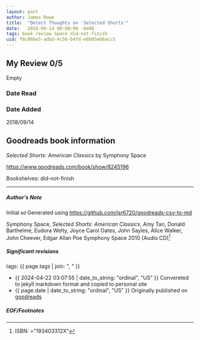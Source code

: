 ```yaml
---
layout: post
author: James Rowe
title:  "Detect Thoughts on 'Selected Shorts'"
date:   2018-09-14 00:00:00 -0400
tags: book review Space did-not-finish
uid: f8c06be5-adbd-4c56-b4fd-e0b05eb6acc5
---
```


<!-- highly dependent on how you personally use jekyll templates, and how you want this to show up -->
<!-- escape any jekyll keys with double brackets -->

## My Review 0/5

Empty

### Date Read


### Date Added
2018/09/14

## Goodreads book information

*Selected Shorts: American Classics* by Symphony Space

https://www.goodreads.com/book/show/8245196

Bookshelves: did-not-finish

---

##### Author's Note

Initial `md` Generated using https://github.com/jsr6720/goodreads-csv-to-md

Symphony Space, *Selected Shorts: American Classics*, Amy Tan, Donald Barthelme, Eudora Welty, Joyce Carol Oates, John Sayles, Alice Walker, John Cheever, Edgar Allan Poe Symphony Space 2010 (Audio CD)[^1]

##### Significant revisions

tags: {{ page.tags | join: ", " }} <!-- todo move this somewhere -->

- {{ 2024-04-22 03:07:55 | date_to_string: "ordinal", "US" }} Convereted to jekyll markdown format and copied to personal site
- {{ page.date | date_to_string: "ordinal", "US" }} Originally published on [goodreads](https://www.goodreads.com)

##### EOF/Footnotes

[^1]: ISBN: ="193403312X"